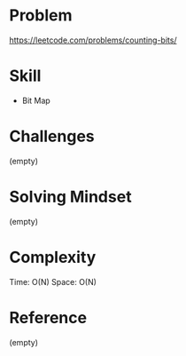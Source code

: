 
# Problem
https://leetcode.com/problems/counting-bits/

# Skill
- Bit Map

# Challenges
(empty)

# Solving Mindset
(empty)

# Complexity
Time: O(N)
Space: O(N)

# Reference
(empty)
